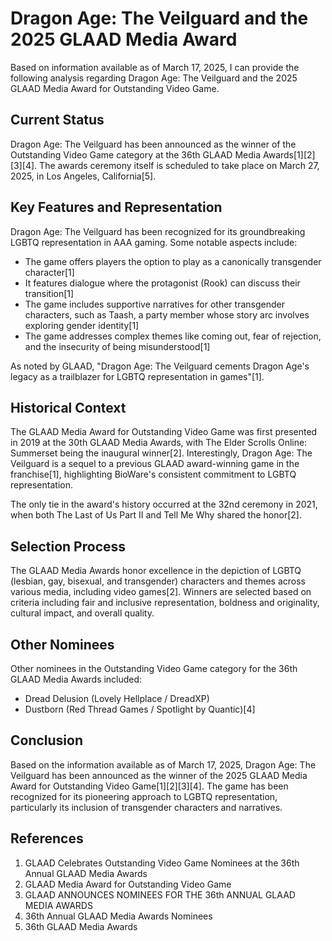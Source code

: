 # Dragon Age: The Veilguard and the 2025 GLAAD Media Award

Based on information available as of March 17, 2025, I can provide the following analysis regarding Dragon Age: The Veilguard and the 2025 GLAAD Media Award for Outstanding Video Game.

## Current Status

Dragon Age: The Veilguard has been announced as the winner of the Outstanding Video Game category at the 36th GLAAD Media Awards[1][2][3][4]. The awards ceremony itself is scheduled to take place on March 27, 2025, in Los Angeles, California[5].

## Key Features and Representation

Dragon Age: The Veilguard has been recognized for its groundbreaking LGBTQ representation in AAA gaming. Some notable aspects include:

- The game offers players the option to play as a canonically transgender character[1]
- It features dialogue where the protagonist (Rook) can discuss their transition[1]
- The game includes supportive narratives for other transgender characters, such as Taash, a party member whose story arc involves exploring gender identity[1]
- The game addresses complex themes like coming out, fear of rejection, and the insecurity of being misunderstood[1]

As noted by GLAAD, "Dragon Age: The Veilguard cements Dragon Age's legacy as a trailblazer for LGBTQ representation in games"[1].

## Historical Context

The GLAAD Media Award for Outstanding Video Game was first presented in 2019 at the 30th GLAAD Media Awards, with The Elder Scrolls Online: Summerset being the inaugural winner[2]. Interestingly, Dragon Age: The Veilguard is a sequel to a previous GLAAD award-winning game in the franchise[1], highlighting BioWare's consistent commitment to LGBTQ representation.

The only tie in the award's history occurred at the 32nd ceremony in 2021, when both The Last of Us Part II and Tell Me Why shared the honor[2].

## Selection Process

The GLAAD Media Awards honor excellence in the depiction of LGBTQ (lesbian, gay, bisexual, and transgender) characters and themes across various media, including video games[2]. Winners are selected based on criteria including fair and inclusive representation, boldness and originality, cultural impact, and overall quality.

## Other Nominees

Other nominees in the Outstanding Video Game category for the 36th GLAAD Media Awards included:
- Dread Delusion (Lovely Hellplace / DreadXP)
- Dustborn (Red Thread Games / Spotlight by Quantic)[4]

## Conclusion

Based on the information available as of March 17, 2025, Dragon Age: The Veilguard has been announced as the winner of the 2025 GLAAD Media Award for Outstanding Video Game[1][2][3][4]. The game has been recognized for its pioneering approach to LGBTQ representation, particularly its inclusion of transgender characters and narratives.

## References

1. GLAAD Celebrates Outstanding Video Game Nominees at the 36th Annual GLAAD Media Awards
2. GLAAD Media Award for Outstanding Video Game
3. GLAAD ANNOUNCES NOMINEES FOR THE 36th ANNUAL GLAAD MEDIA AWARDS
4. 36th Annual GLAAD Media Awards Nominees
5. 36th GLAAD Media Awards